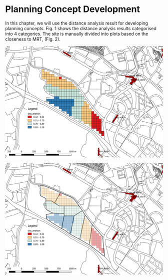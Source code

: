 # Planning Concept Development

In this chapter, we will use the distance analysis result for developing planning concepts. Fig. 1 shows the distance analysis results categorised into 4 categories. The site is manually divided into plots based on the closeness to MRT,  \(Fig. 2\). 

![Fig. 1: The distance analysis results categorised into 4 categories.](.gitbook/assets/dist_analysis_false_colour_qgis.png)

![Fig. 2: Site divided based on closeness to MRT stations.](.gitbook/assets/dist_analysis_site_div_qgis.png)


